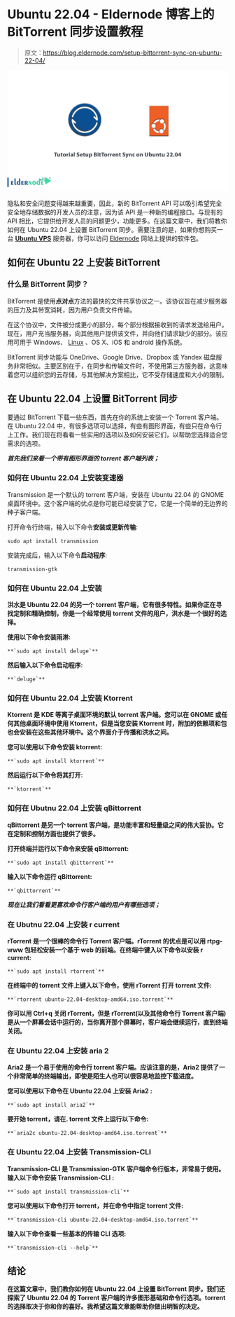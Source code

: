# Ubuntu 22.04 - Eldernode 博客上的 BitTorrent 同步设置教程

> 原文：<https://blog.eldernode.com/setup-bittorrent-sync-on-ubuntu-22-04/>

![Tutorial Setup BitTorrent Sync on Ubuntu 22.04](img/899c68883427478bd0d1ee91f240e3d3.png)

隐私和安全问题变得越来越重要，因此，新的 BitTorrent API 可以吸引希望完全安全地存储数据的开发人员的注意，因为该 API 是一种新的编程接口。与现有的 API 相比，它提供给开发人员的问题更少，功能更多。在这篇文章中，我们将教你如何在 Ubuntu 22.04 上设置 BitTorrent 同步。需要注意的是，如果你想购买一台 [**Ubuntu VPS**](https://eldernode.com/ubuntu-vps/) 服务器，你可以访问 [Eldernode](https://eldernode.com/) 网站上提供的软件包。

## **如何在 Ubuntu 22 上安装 BitTorrent**

### **什么是 BitTorrent 同步？**

BitTorrent 是使用**点对点**方法的最快的文件共享协议之一。该协议旨在减少服务器的压力及其带宽消耗，因为用户负责文件传输。

在这个协议中，文件被分成更小的部分，每个部分根据接收到的请求发送给用户。现在，用户充当服务器，向其他用户提供该文件，并向他们请求缺少的部分。该应用可用于 Windows、 [Linux](https://blog.eldernode.com/tag/linux/) 、OS X、iOS 和 android 操作系统。

BitTorrent 同步功能与 OneDrive、Google Drive、Dropbox 或 Yandex 磁盘服务非常相似。主要区别在于，在同步和传输文件时，不使用第三方服务器，这意味着您可以组织您的云存储，与其他解决方案相比，它不受存储速度和大小的限制。

## **在 Ubuntu 22.04 上设置 BitTorrent 同步**

要通过 BitTorrent 下载一些东西，首先在你的系统上安装一个 Torrent 客户端。在 Ubuntu 22.04 中，有很多选项可以选择，有些有图形界面，有些只在命令行上工作。我们现在将看看一些实用的选项以及如何安装它们，以帮助您选择适合您需求的选项。

***首先我们来看一个带有图形界面的 torrent 客户端列表；***

### **如何在 Ubuntu 22.04 上安装变速器**

Transmission 是一个默认的 torrent 客户端，安装在 Ubuntu 22.04 的 GNOME 桌面环境中。这个客户端的优点是你可能已经安装了它，它是一个简单的无边界的种子客户端。

打开命令行终端，输入以下命令**安装或更新传输**:

```
sudo apt install transmission
```

安装完成后，输入以下命令**启动程序**:

```
transmission-gtk
```

### **如何在 Ubuntu 22.04** 上安装

****洪水是 Ubuntu 22.04 的另一个 torrent 客户端，它有很多特性。如果你正在寻找定制和精确控制，你是一个经常使用 torrent 文件的用户，洪水是一个很好的选择。****

****使用以下命令**安装雨淋**:****

```
**`sudo apt install deluge`**
```

****然后输入以下命令**启动程序**:****

```
**`deluge`**
```

### ******如何在 Ubuntu 22.04 上安装 Ktorrent******

****Ktorrent 是 KDE 等离子桌面环境的默认 torrent 客户端。您可以在 GNOME 或任何其他桌面环境中使用 Ktorrent，但是当您安装 Ktorrent 时，附加的依赖项和包也会安装在这些其他环境中。这个界面介于传播和洪水之间。****

****您可以使用以下命令安装 ktorrent:****

```
**`sudo apt install ktorrent`**
```

****然后运行以下命令将其打开:****

```
**`ktorrent`**
```

### ******如何在 Ubutnu 22.04 上安装 qBittorrent******

****qBittorrent 是另一个 torrent 客户端，是功能丰富和轻量级之间的伟大妥协。它在定制和控制方面也提供了很多。****

****打开终端并运行以下命令来安装 qBittorrent:****

```
**`sudo apt install qbittorrent`**
```

****输入以下命令运行 qBittorrent:****

```
**`qbittorrent`**
```

*******现在让我们看看更喜欢命令行客户端的用户有哪些选项；*******

### ******在 Ubutnu 22.04 上安装 r current******

****rTorrent 是一个很棒的命令行 Torrent 客户端。rTorrent 的优点是可以用 **rtpg-www** 包轻松安装一个基于 web 的前端。在终端中键入以下命令以**安装 r current**:****

```
**`sudo apt install rtorrent`**
```

****在终端中的 torrent 文件上键入以下命令，使用 rTorrent 打开 torrent 文件:****

```
**`rtorrent ubuntu-22.04-desktop-amd64.iso.torrent`**
```

****你可以用 **Ctrl+q** 关闭 rTorrent，但是 rTorrent(以及其他命令行 Torrent 客户端)是从一个**屏幕**会话中运行的，当你离开那个屏幕时，客户端会继续运行，直到终端关闭。****

### ******在 Ubuntu 22.04 上安装 aria 2******

****Aria2 是一个易于使用的命令行 torrent 客户端。应该注意的是，Aria2 提供了一个非常简单的终端输出，即使是陌生人也可以很容易地监控下载进度。****

****您可以使用以下命令**在 Ubuntu 22.04 上安装 Aria2** :****

```
**`sudo apt install aria2`**
```

****要开始 torrent，请在. torrent 文件上运行以下命令:****

```
**`aria2c ubuntu-22.04-desktop-amd64.iso.torrent`**
```

### ******在 Ubuntu 22.04 上安装 Transmission-CLI******

****Transmission-CLI 是 Transmission-GTK 客户端命令行版本，非常易于使用。输入以下命令**安装 Transmission-CLI** :****

```
**`sudo apt install transmission-cli`**
```

****您可以使用以下命令打开 torrent，并在命令中指定 torrent 文件:****

```
**`transmission-cli ubuntu-22.04-desktop-amd64.iso.torrent`**
```

****输入以下命令查看一些基本的传输 CLI 选项:****

```
**`transmission-cli --help`**
```

## ****结论****

****在这篇文章中，我们教你如何在 Ubuntu 22.04 上设置 BitTorrent 同步。我们还探索了 Ubuntu 22.04 的 Torrent 客户端的许多图形基础和命令行选项。torrent 的选择取决于你和你的喜好。我希望这篇文章能帮助你做出明智的决定。****
